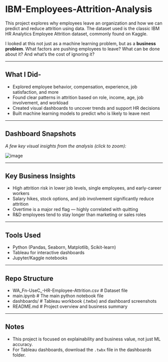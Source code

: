 # IBM-Employees-Attrition-Analysis

This project explores why employees leave an organization and how we can predict and reduce attrition using data. The dataset used is the classic IBM HR Analytics Employee Attrition dataset, commonly found on Kaggle.

I looked at this not just as a machine learning problem, but as a **business problem**. What factors are pushing employees to leave? What can be done about it? And what’s the cost of ignoring it?

---

## What I Did-

- Explored employee behavior, compensation, experience, job satisfaction, and more
- Found clear patterns in attrition based on role, income, age, job involvement, and workload
- Created visual dashboards to uncover trends and support HR decisions
- Built machine learning models to predict who is likely to leave next

---

## Dashboard Snapshots

_A few key visual insights from the analysis (click to zoom):_

<!-- Paste dashboard images below -->
![image](https://github.com/user-attachments/assets/dbf8bf98-10ef-404b-aa4d-93c290c51194)


---

## Key Business Insights

- High attrition risk in lower job levels, single employees, and early-career workers
- Salary hikes, stock options, and job involvement significantly reduce attrition
- Overtime is a major red flag — highly correlated with quitting
- R&D employees tend to stay longer than marketing or sales roles

---

## Tools Used

- Python (Pandas, Seaborn, Matplotlib, Scikit-learn)
- Tableau for interactive dashboards
- Jupyter/Kaggle notebooks

---

## Repo Structure

- WA_Fn-UseC_-HR-Employee-Attrition.csv             # Dataset file
- main.ipynb           # The main python notebook file
- dashboards/          # Tableau workbook (.twbx) and dashboard screenshots
- README.md            # Project overview and business summary

--- 

## Notes

- This project is focused on explainability and business value, not just ML accuracy.
- For Tableau dashboards, download the `.twbx` file in the dashboards folder.
